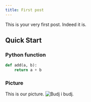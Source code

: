 ```yaml
---
title: First post
---
```

This is your very first post. Indeed it is.

## Quick Start

### Python function

``` python
def add(a, b):
	return a + b
```

### Picture

This is our picture.
![Budj i budj.](/images/16.12.2022.jpg)
